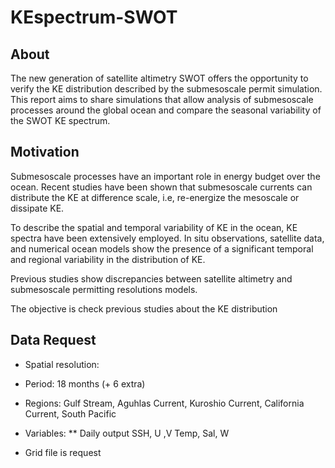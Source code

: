 # KEspectrum-SWOT
## About 
The new generation of satellite altimetry SWOT offers the opportunity to verify the KE distribution described by the submesoscale permit simulation. This report aims to share simulations that allow analysis of submesoscale processes around the global ocean and compare the seasonal variability of the SWOT KE spectrum.

## Motivation
Submesoscale processes have an important role in  energy budget over the ocean. Recent studies have been shown  that submesoscale currents can distribute the KE at difference scale, i.e, re-energize the mesoscale or dissipate KE.

To describe the spatial and temporal variability of KE in the ocean, KE spectra have been extensively employed. In situ observations, satellite data, and numerical ocean models show the presence of a significant temporal and regional variability in the distribution of KE.

Previous studies show  discrepancies between satellite altimetry and submesoscale permitting resolutions models. 

The objective is check previous studies about the KE distribution 

## Data Request
* Spatial resolution:
* Period: 18 months (+ 6 extra)
* Regions: Gulf Stream, Aguhlas Current, Kuroshio Current, California Current, South Pacific
* Variables:
  ** Daily output
  SSH, U ,V
  Temp, Sal, W 

* Grid file is request
